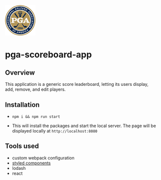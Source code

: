 # <img src="./pga_logo.png" width="100" height="100" />

# pga-scoreboard-app

## Overview

This application is a generic score leaderboard, letting its users display, add, remove, and edit players.

## Installation

- `npm i && npm run start`

- This will install the packages and start the local server. The page will be displayed locally at `http://localhost:8080`

## Tools used

- custom webpack configuration
- [styled components](https://github.com/styled-components/styled-components)
- lodash
- react
